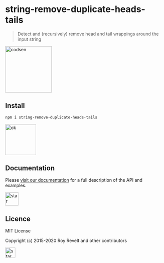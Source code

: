 # string-remove-duplicate-heads-tails

> Detect and (recursively) remove head and tail wrappings around the input string

<img src="https://codsen.com/images/png-codsen-1.png" width="148" alt="codsen" align="center">

## Install

```bash
npm i string-remove-duplicate-heads-tails
```

<img src="https://codsen.com/images/png-codsen-ok.png" width="98" alt="ok" align="center">

## Documentation

Please [visit our documentation](https://codsen.com/os/string-remove-duplicate-heads-tails/) for a full description of the API and examples.

<img src="https://codsen.com/images/png-codsen-star.png" width="42" alt="star" align="center">

## Licence

MIT License

Copyright (c) 2015-2020 Roy Revelt and other contributors

<img src="https://codsen.com/images/png-codsen-star-small.png" width="32" alt="star" align="center">
